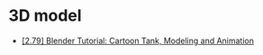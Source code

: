 # 3D model
- [[2.79] Blender Tutorial: Cartoon Tank, Modeling and Animation](https://www.youtube.com/watch?v=UIpGXKFf9XM)
